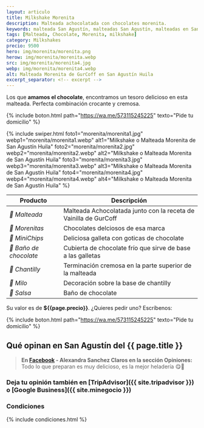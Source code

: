 ```yaml
---
layout: articulo
title: Milkshake Morenita
description: Malteada achocolatada con chocolates morenita.
keywords: malteada San Agustín, malteadas San Agustín, malteadas en San Agustín, malteada San Agustin, malteadas San Agustin
tags: [Malteada, Chocolate, Morenita, milkshake]
category: Milkshakes
precio: 9500
hero: img/morenita/morenita.png
herow: img/morenita/morenita.webp
src: img/morenita/morenita4.jpg
webp: img/morenita/morenita4.webp
alt: Malteada Morenita de GurCoff en San Agustín Huila
excerpt_separator: <!-- excerpt -->
---
```

Los que **amamos el chocolate**, encontramos un tesoro delicioso en esta malteada. Perfecta combinación crocante y cremosa.

<!-- excerpt -->

{% include boton.html path="https://wa.me/573115245225" texto="Pide tu domicilio" %}

<!-- Swiper -->
{% include swiper.html foto1="morenita/morenita1.jpg" webp1="morenita/morenita1.webp" alt1="Milkshake o Malteada Morenita de San Agustín Huila" foto2="morenita/morenita2.jpg" webp2="morenita/morenita2.webp" alt2="Milkshake o Malteada Morenita de San Agustín Huila" foto3="morenita/morenita3.jpg" webp3="morenita/morenita3.webp" alt3="Milkshake o Malteada Morenita de San Agustín Huila" foto4="morenita/morenita4.jpg" webp4="morenita/morenita4.webp" alt4="Milkshake o Malteada Morenita de San Agustín Huila" %}

| Producto | Descripción |
| ----------- | ------ |
| *🥤 Malteada* | Malteada Achocolatada junto con la receta de Vainilla de GurCoff |
| *🍫 Morenitas* | Chocolates delciosos de esa marca |
| *🍪 MiniChips* | Deliciosa galleta con goticas de chocolate |
| *🍫 Baño de chocolate* | Cubierta de chocolate frío que sirve de base a las galletas |
| *🧁 Chantilly* | Terminación cremosa en la parte superior de la malteada |
| *🍫 Milo* | Decoración sobre la base de chantilly |
| *🍫 Salsa* | Baño de chocolate |

Su valor es de **${{page.precio}}**. ¿Quieres pedir uno? Escríbenos:

{% include boton.html path="https://wa.me/573115245225" texto="Pide tu domicilio" %}

## Qué opinan en San Agustín del {{ page.title }}

> **En [Facebook]({{site.facebook}}) - Alexandra Sanchez Claros en la sección Opiniones:** Todo lo que preparan es muy delicioso, es la mejor heladería 😋🤤

### Deja tu opinión también en [TripAdvisor]({{ site.tripadvisor }}) o [Google Business]({{ site.minegocio }})

### Condiciones

{% include condiciones.html %}
